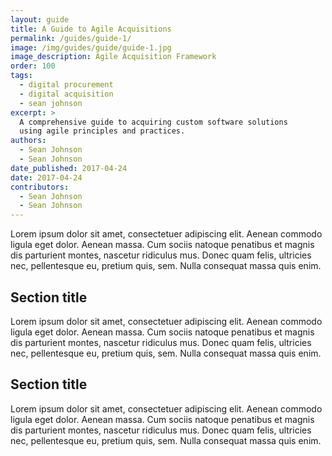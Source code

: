 ```yaml
---
layout: guide
title: A Guide to Agile Acquisitions
permalink: /guides/guide-1/
image: /img/guides/guide/guide-1.jpg
image_description: Agile Acquisition Framework
order: 100
tags:
  - digital procurement
  - digital acquisition
  - sean johnson
excerpt: >
  A comprehensive guide to acquiring custom software solutions
  using agile principles and practices.
authors:
  - Sean Johnson
  - Sean Johnson
date_published: 2017-04-24
date: 2017-04-24
contributors:
  - Sean Johnson
  - Sean Johnson
---
```


Lorem ipsum dolor sit amet, consectetuer adipiscing elit. Aenean commodo ligula eget dolor. Aenean massa. Cum sociis natoque penatibus et magnis dis parturient montes, nascetur ridiculus mus. Donec quam felis, ultricies nec, pellentesque eu, pretium quis, sem. Nulla consequat massa quis enim.

## Section title

Lorem ipsum dolor sit amet, consectetuer adipiscing elit. Aenean commodo ligula eget dolor. Aenean massa. Cum sociis natoque penatibus et magnis dis parturient montes, nascetur ridiculus mus. Donec quam felis, ultricies nec, pellentesque eu, pretium quis, sem. Nulla consequat massa quis enim.

## Section title

Lorem ipsum dolor sit amet, consectetuer adipiscing elit. Aenean commodo ligula eget dolor. Aenean massa. Cum sociis natoque penatibus et magnis dis parturient montes, nascetur ridiculus mus. Donec quam felis, ultricies nec, pellentesque eu, pretium quis, sem. Nulla consequat massa quis enim.
